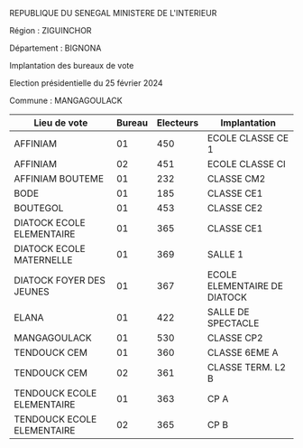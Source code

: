 REPUBLIQUE DU SENEGAL MINISTERE DE L'INTERIEUR

Région : ZIGUINCHOR

Département : BIGNONA

Implantation des bureaux de vote

Election présidentielle du 25 février 2024

Commune : MANGAGOULACK

| Lieu de vote | Bureau | Electeurs | Implantation |
| - | - | - | - |
| AFFINIAM | 01 | 450 | ECOLE CLASSE CE 1 |
| AFFINIAM | 02 | 451 | ECOLE CLASSE CI |
| AFFINIAM BOUTEME | 01 | 232 | CLASSE CM2 |
| BODE | 01 | 185 | CLASSE CE1 |
| BOUTEGOL | 01 | 453 | CLASSE CE2 |
| DIATOCK ECOLE ELEMENTAIRE | 01 | 365 | CLASSE CE1 |
| DIATOCK ECOLE MATERNELLE | 01 | 369 | SALLE 1 |
| DIATOCK FOYER DES JEUNES | 01 | 367 | ECOLE ELEMENTAIRE DE DIATOCK |
| ELANA | 01 | 422 | SALLE DE SPECTACLE |
| MANGAGOULACK | 01 | 530 | CLASSE CP2 |
| TENDOUCK CEM | 01 | 360 | CLASSE 6EME A |
| TENDOUCK CEM | 02 | 361 | CLASSE TERM. L2 B |
| TENDOUCK ECOLE ELEMENTAIRE | 01 | 363 | CP A |
| TENDOUCK ECOLE ELEMENTAIRE | 02 | 365 | CP B |

<!-- PageNumber="14/23" -->
